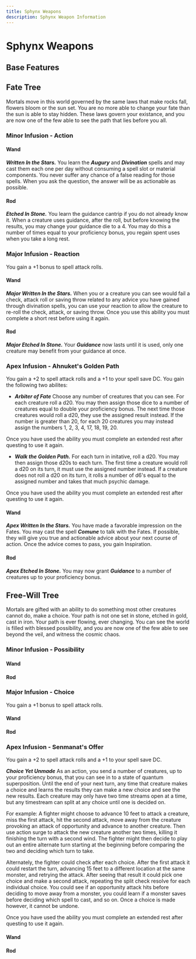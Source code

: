 ```yaml
---
title: Sphynx Weapons
description: Sphynx Weapon Information
---
```

# Sphynx Weapons
## Base Features

## Fate Tree
Mortals move in this world governed by the same laws that make rocks fall, flowers bloom or the sun set. You are no more able to change your fate than the sun is able to stay hidden. These laws govern your existance, and you are now one of the few able to see the path that lies before you all.
### Minor Infusion - Action
#### Wand
***Written In the Stars.*** You learn the ***Augury*** and ***Divination*** spells and may cast them each one per day without consuming a spell slot or material components. You never suffer any chance of a false reading for those spells. When you ask the question, the answer will be as actionable as possible.
#### Rod
***Etched In Stone.*** You learn the guidance cantrip if you do not already know it. When a creature uses guidance, after the roll, but before knowing the results, you may change your guidance die to a 4. You may do this a number of times equal to your proficiency bonus, you regain spent uses when you take a long rest. 
### Major Infusion - Reaction
You gain a +1 bonus to spell attack rolls.
#### Wand
***Major Written In the Stars.*** When you or a creature you can see would fail a check, attack roll or saving throw related to any advice you have gained through divination spells, you can use your reaction to allow the creature to re-roll the check, attack, or saving throw. Once you use this ability you must complete a short rest before using it again.
#### Rod
***Major Etched In Stone.*** Your ***Guidance*** now lasts until it is used, only one creature may benefit from your guidance at once. 
### Apex Infusion - Ahnuket's Golden Path
You gain a +2 to spell attack rolls and a +1 to your spell save DC.
You gain the following two abilites:
* ***Arbiter of Fate*** Choose any number of creatures that you can see. For each creature roll a d20. You may then assign those dice to a number of creatures equal to double your proficiency bonus. The next time those creatures would roll a d20, they use the assigned result instead. If the number is greater than 20, for each 20 creatures you may instead assign the numbers 1, 2, 3, 4, 17, 18, 19, 20.

Once you have used the ability you must complete an extended rest after questing to use it again. 
* ***Walk the Golden Path.*** For each turn in initative, roll a d20. You may then assign those d20s to each turn. The first time a creature would roll a d20 on its turn, it must use the assigned number instead. If a creature does not roll a d20 on its turn, it rolls a number of d6's equal to the assigned number and takes that much psychic damage.

Once you have used the ability you must complete an extended rest after questing to use it again. 

#### Wand
***Apex Written In the Stars.*** You have made a favorable impression on the Fates. You may cast the spell ***Comune*** to talk with the Fates. If possible, they will give you true and actionable advice about your next course of action. Once the advice comes to pass, you gain Inspiration.
#### Rod
***Apex Etched In Stone.*** You may now grant ***Guidance*** to a number of creatures up to your proficiency bonus. 
## Free-Will Tree
Mortals are gifted with an ability to do something most other creatures cannot do, make a choice. Your path is not one set in stone, etched in gold, cast in iron. Your path is ever flowing, ever changing. You can see the world is filled with blessed possibility, and you are now one of the few able to see beyond the veil, and witness the cosmic chaos.

### Minor Infusion - Possibility
#### Wand
#### Rod
### Major Infusion - Choice
You gain a +1 bonus to spell attack rolls.
#### Wand
#### Rod
### Apex Infusion - Senmanat's Offer
You gain a +2 to spell attack rolls and a +1 to your spell save DC.

***Choice Yet Unmade***
As an action, you send a number of creatures, up to your proficiency bonus, that you can see in to a state of quantum superposition. Until the end of your next turn, any time that creature makes a choice and learns the results they can make a new choice and see the new results. Each creature may only have two time streams open at a time, but any timestream can split at any choice until one is decided on.

For example: A fighter might choose to advance 10 feet to attack a creature, miss the first attack, hit the second attack, move away from the creature provoking an attack of opportunity and advance to another creature. Then use action surge to attack the new creature another two times, killing it finishing the turn with a second wind. The fighter might then decide to play out an entire alternate turn starting at the beginning before comparing the two and deciding which turn to take.

Alternately, the fighter could check after each choice. After the first attack it could restart the turn, advancing 15 feet to a different location at the same monster, and retrying the attack. After seeing that result it could pick one choice and make a second attack, repeating the split check resolve for each individual choice. You could see if an opportunity attack hits before deciding to move away from a monster, you could learn if a monster saves before deciding which spell to cast, and so on. Once a choice is made however, it cannot be undone. 

Once you have used the ability you must complete an extended rest after questing to use it again. 

#### Wand
#### Rod
